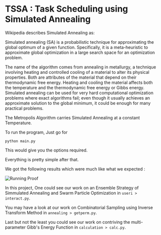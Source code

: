 # TSSA : Task Scheduling using Simulated Annealing

Wikipedia describes Simulated Annealing as:

Simulated annealing (SA) is a probabilistic technique for approximating the global optimum of a given function. Specifically, it is a meta-heuristic to approximate global optimization in a large search space for an optimization problem.

The name of the algorithm comes from annealing in metallurgy, a technique involving heating and controlled cooling of a material to alter its physical properties. Both are attributes of the material that depend on their thermodynamic free energy. Heating and cooling the material affects both the temperature and the thermodynamic free energy or Gibbs energy. Simulated annealing can be used for very hard computational optimization problems where exact algorithms fail; even though it usually achieves an approximate solution to the global minimum, it could be enough for many practical problems.

The Metropolis Algorithm carries Simulated Annealing at a constant Temperature.

To run the program, Just go for 

``` python main.py ```

This would give you the options required.

Everything is pretty simple after that.

We got the following results which were much like what we expected : 

![Running Proof](trial.png "The output generated by the program")

In this project, One could see our work on an Ensemble Strategy of Simmulated Annealing and Swarm Particle Optimization in ```useri > interact.py```.

You may have a look at our work on Combinatorial Sampling using Inverse Transform Method in ```annealing > getperm.py```.

Last but not the least you could see our work on contriving the multi-parameter Gibb's Energy Function in ```calculation > calc.py```.
